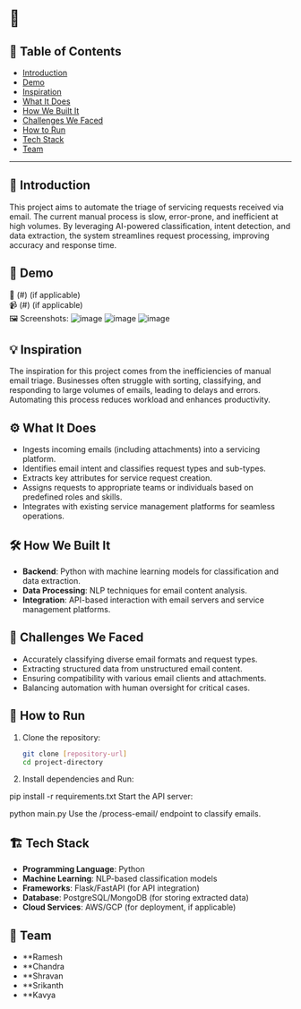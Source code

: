 # 🚀 

## 📌 Table of Contents
- [Introduction](#introduction)
- [Demo](#demo)
- [Inspiration](#inspiration)
- [What It Does](#what-it-does)
- [How We Built It](#how-we-built-it)
- [Challenges We Faced](#challenges-we-faced)
- [How to Run](#how-to-run)
- [Tech Stack](#tech-stack)
- [Team](#team)

---

## 🎯 Introduction
This project aims to automate the triage of servicing requests received via email. The current manual process is slow, error-prone, and inefficient at high volumes. By leveraging AI-powered classification, intent detection, and data extraction, the system streamlines request processing, improving accuracy and response time.

## 🎥 Demo
🔗 (#) (if applicable)  
📹 (#) (if applicable)  
🖼️ Screenshots:
![image](https://github.com/user-attachments/assets/82e919cc-9114-4148-9652-7041ba6383be)
![image](https://github.com/user-attachments/assets/ec6971c9-f853-44e4-8158-f1bb8f5035a6)
![image](https://github.com/user-attachments/assets/827ae753-56ee-4d02-9edb-75aff71565a3)


## 💡 Inspiration
The inspiration for this project comes from the inefficiencies of manual email triage. Businesses often struggle with sorting, classifying, and responding to large volumes of emails, leading to delays and errors. Automating this process reduces workload and enhances productivity.

## ⚙️ What It Does
- Ingests incoming emails (including attachments) into a servicing platform.
- Identifies email intent and classifies request types and sub-types.
- Extracts key attributes for service request creation.
- Assigns requests to appropriate teams or individuals based on predefined roles and skills.
- Integrates with existing service management platforms for seamless operations.

## 🛠️ How We Built It
- **Backend**: Python with machine learning models for classification and data extraction.
- **Data Processing**: NLP techniques for email content analysis.
- **Integration**: API-based interaction with email servers and service management platforms.

## 🚧 Challenges We Faced
- Accurately classifying diverse email formats and request types.
- Extracting structured data from unstructured email content.
- Ensuring compatibility with various email clients and attachments.
- Balancing automation with human oversight for critical cases.

## 🏃 How to Run
1. Clone the repository:
   ```bash
   git clone [repository-url]
   cd project-directory
   ```

2. Install dependencies and Run:

pip install -r requirements.txt
Start the API server:

python main.py
Use the /process-email/ endpoint to classify emails.


## 🏗️ Tech Stack
- **Programming Language**: Python
- **Machine Learning**: NLP-based classification models
- **Frameworks**: Flask/FastAPI (for API integration)
- **Database**: PostgreSQL/MongoDB (for storing extracted data)
- **Cloud Services**: AWS/GCP (for deployment, if applicable)

## 👥 Team
- **Ramesh
- **Chandra
- **Shravan
- **Srikanth
- **Kavya

